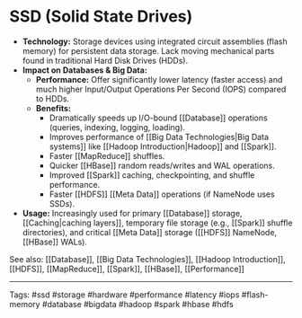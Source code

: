 # SSD (Solid State Drives)

*   **Technology:** Storage devices using integrated circuit assemblies (flash memory) for persistent data storage. Lack moving mechanical parts found in traditional Hard Disk Drives (HDDs).
*   **Impact on Databases & Big Data:**
    *   **Performance:** Offer significantly lower latency (faster access) and much higher Input/Output Operations Per Second (IOPS) compared to HDDs.
    *   **Benefits:**
        *   Dramatically speeds up I/O-bound [[Database]] operations (queries, indexing, logging, loading).
        *   Improves performance of [[Big Data Technologies|Big Data systems]] like [[Hadoop Introduction|Hadoop]] and [[Spark]].
        *   Faster [[MapReduce]] shuffles.
        *   Quicker [[HBase]] random reads/writes and WAL operations.
        *   Improved [[Spark]] caching, checkpointing, and shuffle performance.
        *   Faster [[HDFS]] [[Meta Data]] operations (if NameNode uses SSDs).
*   **Usage:** Increasingly used for primary [[Database]] storage, [[Caching|caching layers]], temporary file storage (e.g., [[Spark]] shuffle directories), and critical [[Meta Data]] storage ([[HDFS]] NameNode, [[HBase]] WALs).

See also: [[Database]], [[Big Data Technologies]], [[Hadoop Introduction]], [[HDFS]], [[MapReduce]], [[Spark]], [[HBase]], [[Performance]]

---
Tags: #ssd #storage #hardware #performance #latency #iops #flash-memory #database #bigdata #hadoop #spark #hbase #hdfs 
